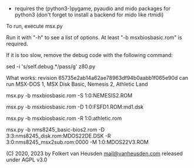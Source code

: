 * requires the (python3-)pygame, pyaudio and mido packages for python3 (don't forget to install a backend for mido like rtmidi)

To run, execute msx.py

Run it with "-h" to see a list of options. At least "-b msxbiosbasic.rom" is required.

If it is too slow, remove the debug code with the following command:

sed -i 's/self.debug.*/pass/g' z80.py

What works:
revision 65735e2ab14a62ae78963df94b0aabb1f065e90d can run MSX-DOS 1, MSX Disk Basic, Nemesis 2, Athletic Land

msx.py -b msxbiosbasic.rom -S 1:0:NEMESIS2.ROM

msx.py -b msxbiosbasic.rom -D 1:0:FSFD1.ROM:md1.dsk

msx.py -b msxbiosbasic.rom -R 1:0:athletic.rom

msx.py -b nms8245_basic-bios2.rom -D 3:3:nms8245_disk.rom:MDOS22DE.DSK -R 3:0:nms8245_msx2sub.rom:0000 -M 1:0:MDOS22V3.ROM


(C) 2020, 2023 by Folkert van Heusden <mail@vanheusden.com>
released under AGPL v3.0
